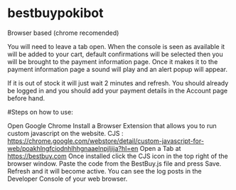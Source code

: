 # bestbuypokibot
Browser based (chrome recomended)

You will need to leave a tab open. When the console is seen as available it will be added to your cart, default confirmations will be selected then you will be brought to the payment information page. Once it makes it to the payment information page a sound will play and an alert popup will appear.

If it is out of stock it will just wait 2 minutes and refresh.
You should already be logged in and you should add your payment details in the Account page before hand.

#Steps on how to use:

Open Google Chrome
Install a Browser Extension that allows you to run custom javascript on the website.
CJS : https://chrome.google.com/webstore/detail/custom-javascript-for-web/poakhlngfciodnhlhhgnaaelnpjljija?hl=en
Open a Tab at https://bestbuy.com
Once installed click the CJS icon in the top right of the browser window.
Paste the code from the BestBuy.js file and press Save.
Refresh and it will become active. You can see the log posts in the Developer Console of your web browser.
